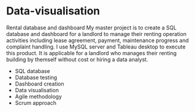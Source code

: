 # Data-visualisation
Rental database and dashboard
My master project is to create a SQL database and dashboard for a landlord to manage their renting operation activities including lease agreement, payment, maintenance progress and complaint handling. 
I use MySQL server and Tableau desktop to execute this product.
It is applicable for a landlord who manages their renting building by themself without cost or hiring a data analyst.
- SQL database
- Database testing
- Dashboard creation 
- Data visualisation 
- Agile methodology 
- Scrum approach 
